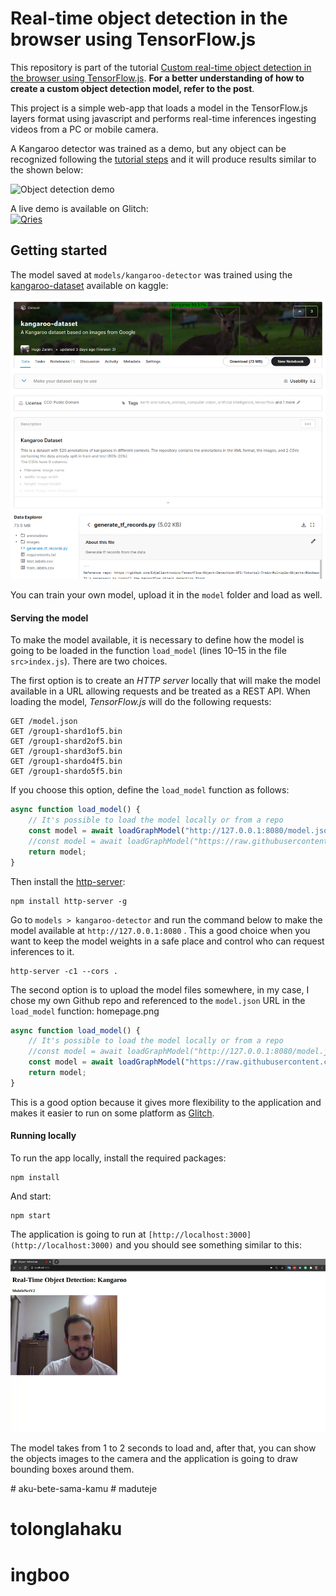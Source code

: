 # Real-time object detection in the browser using TensorFlow.js

This repository is part of the tutorial [Custom real-time object detection in the browser using TensorFlow.js](https://blog.tensorflow.org/2021/01/custom-object-detection-in-browser.html). **For a better understanding of how to create a custom object detection model, refer to the post**.


This project is a simple web-app that loads a model in the TensorFlow.js layers format using javascript and performs real-time inferences ingesting videos from a PC or mobile camera.

A Kangaroo detector was trained as a demo, but any object can be recognized following the [tutorial steps](https://medium.com/@zaninihugo/custom-real-time-object-detection-in-the-browser-using-tensorflow-js-5ca90538eace) and it will produce results similar to the shown below:

![Object detection demo](./git_media/kangaroo-demo.gif)
<br>



<body> A live demo is available on Glitch:<br>  <a  href="https://glitch.com/edit/#!/real-time-object-detection">
<img  alt="Qries"
src="https://www.netgovern.com/sites/default/files/styles/large/public/Try-it-Live-2.png?itok=JcCNIc7d"  width=200" height="145">
</a>
</body
<br>


## Getting started

The model saved at `models/kangaroo-detector` was trained using the [kangaroo-dataset](https://www.kaggle.com/hugozanini1/kangaroodataset) available on kaggle:

<body> <a  href="https://www.kaggle.com/hugozanini1/kangaroodataset">
<img  alt="Qries"
src="./git_media/dataset.png">
</a>
</body
<br>



You can train your own model, upload it in the `model` folder and load as well.

#### Serving the model

To make the model available, it is necessary to define how the model is going to be loaded in the function `load_model` (lines 10–15 in the file `src>index.js`). There are two choices.

The first option is to create an _HTTP server_ locally that will make the model available in a URL allowing requests and be treated as a REST API. When loading the model, _TensorFlow.js_ will do the following requests:

```
GET /model.json
GET /group1-shard1of5.bin
GET /group1-shard2of5.bin
GET /group1-shard3of5.bin
GET /group1-shardo4f5.bin
GET /group1-shardo5f5.bin
```

If you choose this option, define the `load_model` function as follows:


```js
async function load_model() {
	// It's possible to load the model locally or from a repo
	const model = await loadGraphModel("http://127.0.0.1:8080/model.json");
	//const model = await loadGraphModel("https://raw.githubusercontent.com/hugozanini/TFJS-object-detection/master/models/kangaroo-detector/model.json");
	return model;
}
```
Then install the [http-server](https://www.npmjs.com/package/http-server):

```
npm install http-server -g
```

Go to `models > kangaroo-detector` and run the command below to make the model available at `http://127.0.0.1:8080` . This a good choice when you want to keep the model weights in a safe place and control who can request inferences to it.

```
http-server -c1 --cors .
```
The second option is to upload the model files somewhere, in my case, I chose my own Github repo and referenced to the `model.json` URL in the `load_model` function:
homepage.png
```js
async function load_model() {
	// It's possible to load the model locally or from a repo
	//const model = await loadGraphModel("http://127.0.0.1:8080/model.json");
	const model = await loadGraphModel("https://raw.githubusercontent.com/hugozanini/TFJS-object-detection/master/models/kangaroo-detector/model.json");
	return model;
}
```

This is a good option because it gives more flexibility to the application and makes it easier to run on some platform as [Glitch](https://glitch.com/).

#### Running locally
To run the app locally, install the required packages:

```
npm install
```

And start:

```
npm start
```

The application is going to run at `[http://localhost:3000](http://localhost:3000)` and you should see something similar to this:

![App home page](./git_media/homepage.png)

The model takes from 1 to 2 seconds to load and, after that, you can show the objects images to the camera and the application is going to draw bounding boxes around them.

#   a k u - b e t e - s a m a - k a m u 
 
 # maduteje
# tolonglahaku
# ingboo
